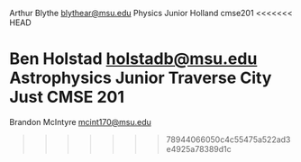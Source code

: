 Arthur Blythe
blythear@msu.edu
Physics
Junior
Holland
cmse201
<<<<<<< HEAD

Ben Holstad
holstadb@msu.edu
Astrophysics
Junior
Traverse City
Just CMSE 201
=======
Brandon McIntyre
mcint170@msu.edu
>>>>>>> 78944066050c4c55475a522ad3e4925a78389d1c
